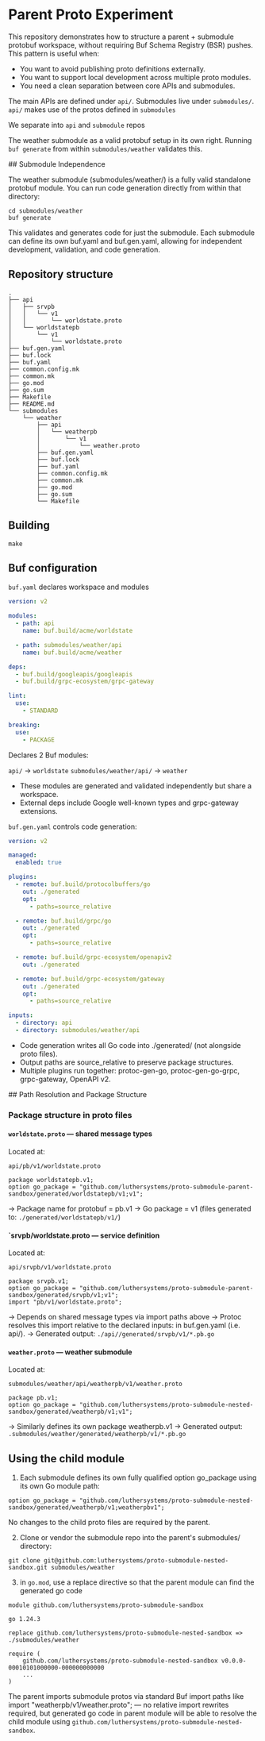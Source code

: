 # Parent Proto Experiment

This repository demonstrates how to structure a parent + submodule protobuf workspace, without requiring Buf Schema Registry (BSR) pushes. This pattern is useful when:

* You want to avoid publishing proto definitions externally.
* You want to support local development across multiple proto modules.
* You need a clean separation between core APIs and submodules.

The main APIs are defined under `api/`.
Submodules live under `submodules/`.
`api/` makes use of the protos defined in `submodules`

We separate into `api` and `submodule` repos

The weather submodule as a valid protobuf setup in its own right. Running `buf generate` from within `submodules/weather` validates this. 

## Submodule Independence

The weather submodule (submodules/weather/) is a fully valid standalone protobuf module. You can run code generation directly from within that directory:

```
cd submodules/weather
buf generate
```

This validates and generates code for just the submodule.
Each submodule can define its own buf.yaml and buf.gen.yaml, allowing for independent development, validation, and code generation.

## Repository structure

```
.
├── api
│   ├── srvpb
│   │   └── v1
│   │       └── worldstate.proto
│   └── worldstatepb
│       └── v1
│           └── worldstate.proto
├── buf.gen.yaml
├── buf.lock
├── buf.yaml
├── common.config.mk
├── common.mk
├── go.mod
├── go.sum
├── Makefile
├── README.md
└── submodules
    └── weather              
        ├── api
        │   └── weatherpb
        │       └── v1
        │           └── weather.proto
        ├── buf.gen.yaml
        ├── buf.lock
        ├── buf.yaml
        ├── common.config.mk
        ├── common.mk
        ├── go.mod
        ├── go.sum
        └── Makefile
```

## Building

```
make
```


## Buf configuration

`buf.yaml` declares workspace and modules


```yaml
version: v2

modules:
  - path: api
    name: buf.build/acme/worldstate

  - path: submodules/weather/api
    name: buf.build/acme/weather

deps:
  - buf.build/googleapis/googleapis
  - buf.build/grpc-ecosystem/grpc-gateway

lint:
  use:
    - STANDARD

breaking:
  use:
    - PACKAGE
```

Declares 2 Buf modules:

`api/` → `worldstate`
`submodules/weather/api/` → `weather`

- These modules are generated and validated independently but share a workspace.
- External deps include Google well-known types and grpc-gateway extensions.

`buf.gen.yaml` controls code generation:

```yaml
version: v2

managed:
  enabled: true

plugins:
  - remote: buf.build/protocolbuffers/go
    out: ./generated
    opt:
      - paths=source_relative

  - remote: buf.build/grpc/go
    out: ./generated
    opt:
      - paths=source_relative

  - remote: buf.build/grpc-ecosystem/openapiv2
    out: ./generated

  - remote: buf.build/grpc-ecosystem/gateway
    out: ./generated
    opt:
      - paths=source_relative

inputs:
  - directory: api
  - directory: submodules/weather/api
```

- Code generation writes all Go code into ./generated/ (not alongside proto files).
- Output paths are source_relative to preserve package structures.
- Multiple plugins run together: protoc-gen-go, protoc-gen-go-grpc, grpc-gateway, OpenAPI v2.

## Path Resolution and Package Structure

### Package structure in proto files

#### `worldstate.proto` — shared message types

Located at:

`api/pb/v1/worldstate.proto`

```
package worldstatepb.v1;
option go_package = "github.com/luthersystems/proto-submodule-parent-sandbox/generated/worldstatepb/v1;v1";
```


→ Package name for protobuf = pb.v1
→ Go package = v1 (files generated to: `./generated/worldstatepb/v1/`)


#### `srvpb/worldstate.proto — service definition

Located at:

`api/srvpb/v1/worldstate.proto`

```
package srvpb.v1;
option go_package = "github.com/luthersystems/proto-submodule-parent-sandbox/generated/srvpb/v1;v1";
import "pb/v1/worldstate.proto";
```

→ Depends on shared message types via import paths above
→ Protoc resolves this import relative to the declared inputs: in buf.gen.yaml (i.e. api/).
→ Generated output: `./api//generated/srvpb/v1/*.pb.go`

#### `weather.proto` — weather submodule

Located at:

`submodules/weather/api/weatherpb/v1/weather.proto`

```
package pb.v1;
option go_package = "github.com/luthersystems/proto-submodule-nested-sandbox/generated/weatherpb/v1;v1";
```

→ Similarly defines its own package weatherpb.v1 
→ Generated output: `.submodules/weather/generated/weatherpb/v1/*.pb.go`

## Using the child module

1. Each submodule defines its own fully qualified option go_package using its own Go module path:

```option go_package = "github.com/luthersystems/proto-submodule-nested-sandbox/generated/weatherpb/v1;weatherpbv1";```

No changes to the child proto files are required by the parent.

2. Clone or vendor the submodule repo into the parent's submodules/ directory:

```
git clone git@github.com:luthersystems/proto-submodule-nested-sandbox.git submodules/weather
```

3. in `go.mod`, use a replace directive so that the parent module can find the generated go code

```
module github.com/luthersystems/proto-submodule-sandbox

go 1.24.3

replace github.com/luthersystems/proto-submodule-nested-sandbox => ./submodules/weather

require (
	github.com/luthersystems/proto-submodule-nested-sandbox v0.0.0-00010101000000-000000000000
	...
)
```

The parent imports submodule protos via standard Buf import paths like import "weatherpb/v1/weather.proto"; — no relative import rewrites required, but generated go code in parent module will be able to resolve the child module using `github.com/luthersystems/proto-submodule-nested-sandbox`.

